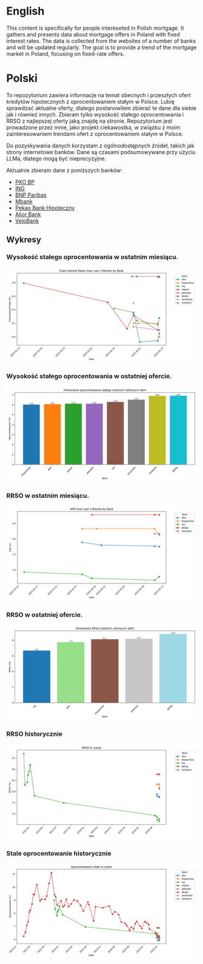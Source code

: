 
# English

This content is specifically for people intereseted in Polish mortgage. It gathers and presents data about mortgage offers in Poland with fixed interest rates. The data is collected from the websites of a number of banks and will be updated regularly. The goal is to provide a trend of the mortgage market in Poland, focusing on fixed-rate offers.

# Polski
To repozytorium zawiera informacje na temat obecnych i przeszłych ofert kredytów hipotecznych z oprocentowaniem stałym w Polsce. Lubię sprawdzać aktualne oferty, dlatego postanowilem zbierać te dane dla siebie jak i również innych. Zbieram tylko wysokość stałego oprocentowania i RRSO z najlepszej oferty jaką znajdę na stronie. Repozytorium jest prowadzone przez mnie, jako projekt ciekawostka, w związku z moim zainteresowaniem trendami ofert z oprocentowaniem stałym w Polsce. 

Do pozyskywania danych korzystam z ogólnodostępnych źródeł, takich jak strony internetowe banków. Dane są czasami podsumowywane przy użyciu LLMa, dlatego mogą być nieprecyzyjne.

Aktualnie zbieram dane z poniższych banków:
- [PKO BP](https://www.pkobp.pl/klient-indywidualny/kredyty-pozyczki/kredyt-lub-pozyczka-ze-stala-stopa-procentowa-przez-5-lat)
- [ING](https://www.ing.pl/indywidualni/kredyty-i-pozyczki/kredyt-hipoteczny/oferty-i-oprocentowanie-stale)
- [BNP Paribas](https://www.bnpparibas.pl/klienci-indywidualni/kredyty/kredyt-hipoteczny-z-niska-marza/stale-oprocentowanie)
- [Mbank](https://www.mbank.pl/indywidualny/kredyty/kredyty-hipoteczne/chce-kredyt-hipoteczny/) 
- [Pekao Bank Hipoteczny](https://www.pekaobh.pl/strefa-klienta-main/Oprocentowanie#section-2) 
- [Alior Bank](https://www.aliorbank.pl/klienci-indywidualni/kredyty-hipoteczne/kredyt-z-okresowo-stala-stopa-oprocentowania.html)
- [VeloBank](https://www.velobank.pl/klienci-indywidualni/kredyty/kredyt-hipoteczny.html)

## Wykresy
### Wysokość stałego oprocentowania w ostatnim miesiącu.
![Stale oprocentowanie 3 miesiace](img/output_fixed_rate_last_3_months_by_bank.png)
### Wysokość stałego oprocentowania w ostatniej ofercie.
![Stale oprocentowanie ostatnia oferta](img/output_fixed_rate_plot.png)
### RRSO w ostatnim miesiącu.
![RRSO 3 miesiace](img/output_apr_last_3_months_by_bank.png)
### RRSO w ostatniej ofercie.
![RRSO ostatnia oferta](img/output_apr_plot.png)
### RRSO historycznie
![RRSO w czasie](img/output_apr_over_time_by_bank.png)
### Stale oprocentowanie historycznie
![Stale oprocentowanie w czasie](img/output_fixed_rate_over_time_by_bank.png)
